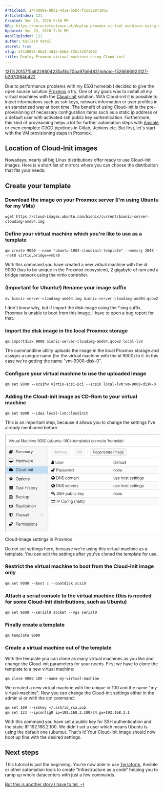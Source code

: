 ```yaml
---
ArticleId: 24438891-8bd1-4d1e-b5bd-f25c32871002
ArticleIndex: 121
Created: Dec 23, 2020 5:58 PM
URL: https://norocketscience.at/deploy-proxmox-virtual-machines-using-cloud-init/
Updated: Dec 23, 2020 7:32 PM
WebClipIndex: 121
author: Kailash Vetal
secret: true
slug: 24438891-8bd1-4d1e-b5bd-f25c32871002
title: Deploy Proxmox virtual machines using Cloud-init
---
```

[121%20157f5a8229804235af8c70ba97b94831/photo-1526666923127-b2970f64b422](121%20157f5a8229804235af8c70ba97b94831/photo-1526666923127-b2970f64b422)

Due to performance problems with my ESXI homelab I decided to give the open source solution [Proxmox](https://proxmox.com/) a try. One of my goals was to install all my virtual machines with the [Cloud-init](https://cloudinit.readthedocs.io/en/latest/) solution. With Cloud-init it is possible to inject informations such as ssh keys, network information or user profiles in an standarized way at boot time. The benefit of using Cloud-init is the pre-provisioning of necessary configuration items such as a static ip address or a default user with activated ssh public key authentication. Furthermore, this kind of provisioning helps a lot for further automation steps with [Ansible](https://www.ansible.com/) or even complete CI/CD pipelines in Gitlab, Jenkins etc. But first, let's start with the VM provisioning steps in Proxmox.

## Location of Cloud-Init images

Nowadays, nearly all big Linux distributions offer ready to use Cloud-init images. Here is a short list of mirrors where you can choose the distribution that fits your needs:

## Create your template

### Download the image on your Proxmox server (I'm using Ubuntu for my VMs)

```
wget https://cloud-images.ubuntu.com/bionic/current/bionic-server-cloudimg-amd64.img
```

### Define your virtual machine which you're like to use as a template

```
qm create 9000 --name "ubuntu-1804-cloudinit-template" --memory 2048 --net0 virtio,bridge=vmbr0
```

With this command you have created a new virtual machine with the id 9000 (has to be unique in the Proxmox ecosystem), 2 gigabyte of ram and a bridge network using the virtio controller.

### (Important for Ubuntu!) Rename your image suffix

```
mv bionic-server-cloudimg-amd64.img bionic-server-cloudimg-amd64.qcow2
```

I don't know why, but if import the disk image using the *.img suffix, Proxmox is unable to boot from this image. I have to open a bug report for that.

### Import the disk image in the local Proxmox storage

```
qm importdisk 9000 bionic-server-cloudimg-amd64.qcow2 local-lvm
```

The commandline utility uploads the image in the local Proxmox storage and assigns a unique name (for the virtual machine with the id 9000) to it. In this case we're getting the name "vm-9000-disk-0".

### Configure your virtual machine to use the uploaded image

```
qm set 9000 --scsihw virtio-scsi-pci --scsi0 local-lvm:vm-9000-disk-0
```

### Adding the Cloud-init image as CD-Rom to your virtual machine

```
qm set 9000 --ide2 local-lvm:cloudinit
```

This is an important step, because it allows you to change the settings I've already mentioned before.

![121%20157f5a8229804235af8c70ba97b94831/image.png](121%20157f5a8229804235af8c70ba97b94831/image.png)

Cloud-Image settings in Proxmox

Do not set settings here, because we're using this virtual machine as a template. You can edit the settings after you've cloned the template for use.

### Restrict the virtual machine to boot from the Cloud-init image only

```
qm set 9000 --boot c --bootdisk scsi0
```

### Attach a serial console to the virtual machine (this is needed for some Cloud-Init distributions, such as Ubuntu)

```
qm set 9000 --serial0 socket --vga serial0
```

### Finally create a template

```
qm template 9000
```

### Create a virtual machine out of the template

With the template you can clone as many virtual machines as you like and change the Cloud-init parameters for your needs. First we have to clone the template to a new virtual machine:

```
qm clone 9000 100 --name my-virtual-machine
```

We created a new virtual machine with the unique id 100 and the name "my-virtual-machine". Now you can change the Cloud-init settings either in the admin ui or with the qm command:

```
qm set 100 --sshkey ~/.ssh/id_rsa.pub 
qm set 123 --ipconfig0 ip=192.168.2.100/24,gw=192.168.2.1
```

With this command you have set a public key for SSH authentication and the static IP 192.168.2.100. We didn't set a user which means Ubuntu is using the default one (ubuntu). That's it! Your Cloud-Init image should now boot up fine with the desired settings.

## Next steps

This tutorial is just the beginning. You're now able to use [Terraform](https://www.terraform.io/), Ansible or other automation tools to create "Infrastructure as a code" helping you to ramp up whole datacenters with just a few commands.

[But this is another story I have to tell ;-)](https://norocketscience.at/provision-proxmox-virtual-machines-with-terraform/)
